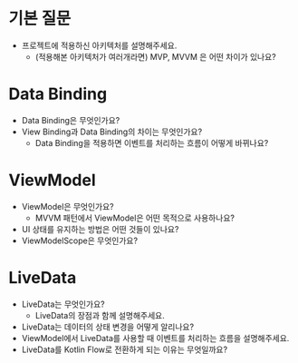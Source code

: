 # 기본 질문

- 프로젝트에 적용하신 아키텍처를 설명해주세요.
    - (적용해본 아키텍처가 여러개라면) MVP, MVVM 은 어떤 차이가 있나요?

# Data Binding

- Data Binding은 무엇인가요?
- View Binding과 Data Binding의 차이는 무엇인가요?
    - Data Binding을 적용하면 이벤트를 처리하는 흐름이 어떻게 바뀌나요?

# ViewModel

- ViewModel은 무엇인가요?
    - MVVM 패턴에서 ViewModel은 어떤 목적으로 사용하나요?
- UI 상태를 유지하는 방법은 어떤 것들이 있나요?
- ViewModelScope은 무엇인가요?

# LiveData

- LiveData는 무엇인가요?
    - LiveData의 장점과 함께 설명해주세요.
- LiveData는 데이터의 상태 변경을 어떻게 알리나요?
- ViewModel에서 LiveData를 사용할 때  이벤트를 처리하는 흐름을 설명해주세요.
- LiveData를 Kotlin Flow로 전환하게 되는 이유는 무엇일까요?
